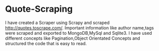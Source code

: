 # Quote-Scraping
I have created a Scraper using Scrapy and scraped http://quotes.toscrape.com/. Important information like author name,tags were scraped and exported to MongoDB,MySql and Sqlite3.
I have used different concepts like Pagination,Object Orientated Concepts and structured the code that is easy to read.
